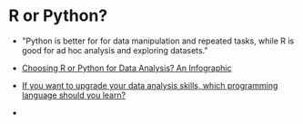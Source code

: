 # R or Python?

* "Python is better for for data manipulation and repeated tasks, while R is good for ad hoc analysis and exploring datasets."

* [Choosing R or Python for Data Analysis? An Infographic](https://www.datacamp.com/community/tutorials/r-or-python-for-data-analysis)
* [If you want to upgrade your data analysis skills, which programming language should you learn?](https://qz.com/1063071/the-great-r-versus-python-for-data-science-debate/)
* [](http://mc-stan.org/users/documentation/tutorials)
